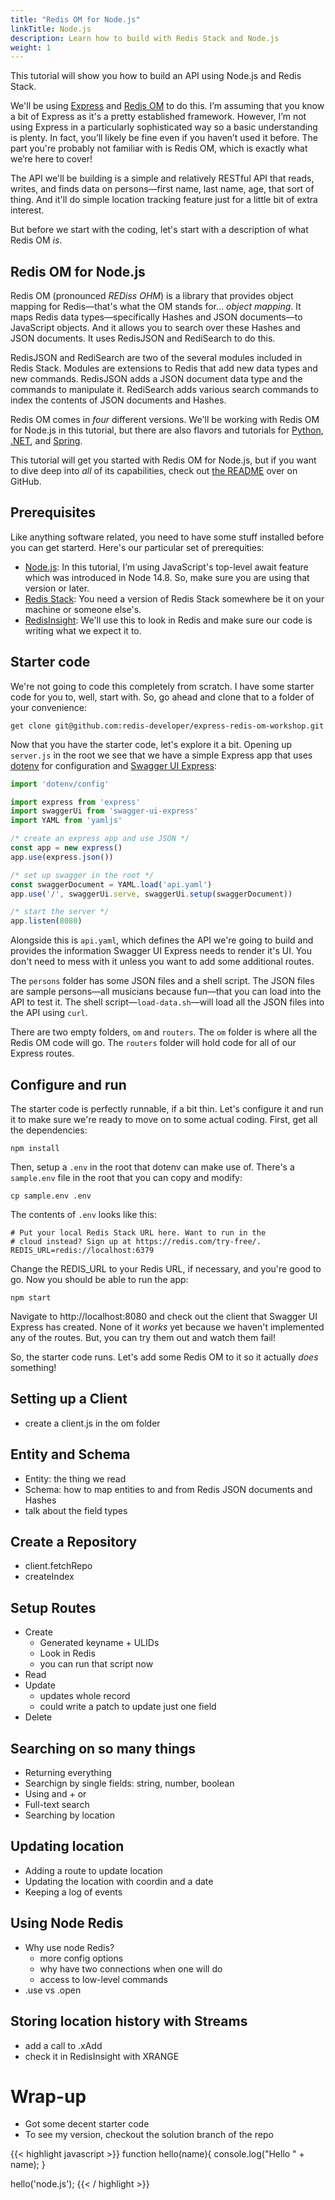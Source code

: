 ```yaml
---
title: "Redis OM for Node.js"
linkTitle: Node.js
description: Learn how to build with Redis Stack and Node.js
weight: 1
---
```


This tutorial will show you how to build an API using Node.js and Redis Stack.

We'll be using [Express](https://expressjs.com/) and [Redis OM](https://github.com/redis/redis-om-node) to do this. I’m assuming that you know a bit of Express as it's a pretty established framework. However, I’m not using Express in a particularly sophisticated way so a basic understanding is plenty. In fact, you’ll likely be fine even if you haven’t used it before. The part you're probably not familiar with is Redis OM, which is exactly what we’re here to cover!

The API we'll be building is a simple and relatively RESTful API that reads, writes, and finds data on persons—first name, last name, age, that sort of thing. And it'll do simple location tracking feature just for a little bit of extra interest.

But before we start with the coding, let's start with a description of what Redis OM *is*.


## Redis OM for Node.js

Redis OM (pronounced *REDiss OHM*) is a library that provides object mapping for Redis—that's what the OM stands for... *object mapping*. It maps Redis data types—specifically Hashes and JSON documents—to JavaScript objects. And it allows you to search over these Hashes and JSON documents. It uses RedisJSON and RediSearch to do this.

RedisJSON and RediSearch are two of the several modules included in Redis Stack. Modules are extensions to Redis that add new data types and new commands. RedisJSON adds a JSON document data type and the commands to manipulate it. RediSearch adds various search commands to index the contents of JSON documents and Hashes.

Redis OM comes in *four* different versions. We'll be working with Redis OM for Node.js in this tutorial, but there are also flavors and tutorials for [Python](stack-python), [.NET](stack-dot-net), and [Spring](stack-spring).

This tutorial will get you started with Redis OM for Node.js, but if you want to dive deep into *all* of its capabilities, check out [the README](https://github.com/redis/redis-om-node) over on GitHub.


## Prerequisites

Like anything software related, you need to have some stuff installed before you can get starterd. Here's our particular set of prerequities:

- [Node.js](https://nodejs.org/en/): In this tutorial, I’m using JavaScript's top-level await feature which was introduced in Node 14.8. So, make sure you are using that version or later.
- [Redis Stack](/download): You need a version of Redis Stack somewhere be it on your machine or someone else's.
- [RedisInsight](https://redis.com/redis-enterprise/redis-insight/): We'll use this to look in Redis and make sure our code is writing what we expect it to.


## Starter code

We're not going to code this completely from scratch. I have some starter code for you to, well, start with. So, go ahead and clone that to a folder of your convenience:

    get clone git@github.com:redis-developer/express-redis-om-workshop.git

Now that you have the starter code, let's explore it a bit. Opening up `server.js` in the root we see that we have a simple Express app that uses [dotenv](https://www.npmjs.com/package/dotenv) for configuration and [Swagger UI Express](https://www.npmjs.com/package/swagger-ui-express):

```javascript
import 'dotenv/config'

import express from 'express'
import swaggerUi from 'swagger-ui-express'
import YAML from 'yamljs'

/* create an express app and use JSON */
const app = new express()
app.use(express.json())

/* set up swagger in the root */
const swaggerDocument = YAML.load('api.yaml')
app.use('/', swaggerUi.serve, swaggerUi.setup(swaggerDocument))

/* start the server */
app.listen(8080)
```

Alongside this is `api.yaml`, which defines the API we're going to build and provides the information Swagger UI Express needs to render it's UI. You don't need to mess with it unless you want to add some additional routes.

The `persons` folder has some JSON files and a shell script. The JSON files are sample persons—all musicians because fun—that you can load into the API to test it. The shell script—`load-data.sh`—will load all the JSON files into the API using `curl`.

There are two empty folders, `om` and `routers`. The `om` folder is where all the Redis OM code will go. The `routers` folder will hold code for all of our Express routes.


## Configure and run

The starter code is perfectly runnable, if a bit thin. Let's configure it and run it to make sure we're ready to move on to some actual coding. First, get all the dependencies:

    npm install

Then, setup a `.env` in the root that dotenv can make use of. There's a `sample.env` file in the root that you can copy and modify:

    cp sample.env .env

The contents of `.env` looks like this:

```
# Put your local Redis Stack URL here. Want to run in the
# cloud instead? Sign up at https://redis.com/try-free/.
REDIS_URL=redis://localhost:6379
```

Change the REDIS_URL to your Redis URL, if necessary, and you're good to go. Now you should be able to run the app:

    npm start

Navigate to http://localhost:8080 and check out the client that Swagger UI Express has created. None of it *works* yet because we haven't implemented any of the routes. But, you can try them out and watch them fail!

So, the starter code runs. Let's add some Redis OM to it so it actually *does* something!


## Setting up a Client

- create a client.js in the om folder

## Entity and Schema

- Entity: the thing we read
- Schema: how to map entities to and from Redis JSON documents and Hashes
- talk about the field types

## Create a Repository

- client.fetchRepo
- createIndex

## Setup Routes

- Create
  - Generated keyname + ULIDs
  - Look in Redis
  - you can run that script now
- Read
- Update
  - updates whole record
  - could write a patch to update just one field
- Delete

## Searching on so many things

- Returning everything
- Searchign by single fields: string, number, boolean
- Using and + or
- Full-text search
- Searching by location

## Updating location

- Adding a route to update location
- Updating the location with coordin and a date
- Keeping a log of events

## Using Node Redis

- Why use node Redis?
  - more config options
  - why have two connections when one will do
  - access to low-level commands
- .use vs .open

## Storing location history with Streams

- add a call to .xAdd
- check it in RedisInsight with XRANGE

# Wrap-up

- Got some decent starter code
- To see my version, checkout the solution branch of the repo



{{< highlight javascript >}}
function hello(name){
   console.log("Hello " + name);
}

hello('node.js');
{{< / highlight >}}

